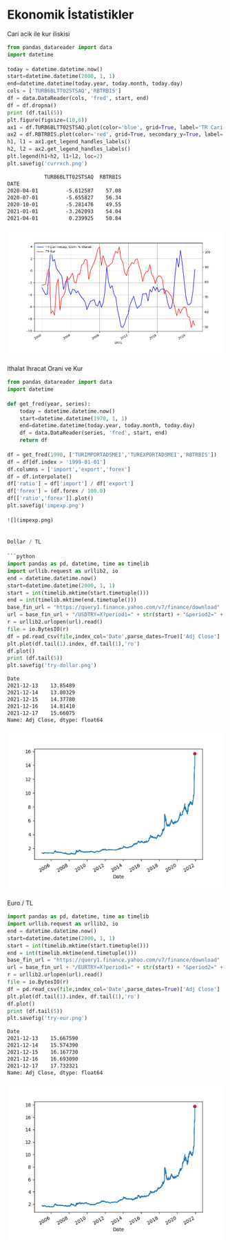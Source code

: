 # Ekonomik İstatistikler

Cari acik ile kur iliskisi

```python
from pandas_datareader import data
import datetime

today = datetime.datetime.now()
start=datetime.datetime(2000, 1, 1)
end=datetime.datetime(today.year, today.month, today.day)
cols = ['TURB6BLTT02STSAQ','RBTRBIS']
df = data.DataReader(cols, 'fred', start, end)
df = df.dropna()
print (df.tail(5))
plt.figure(figsize=(10,6))
ax1 = df.TURB6BLTT02STSAQ.plot(color='blue', grid=True, label='TR Cari Hesap, GSYH % Olarak')
ax2 = df.RBTRBIS.plot(color='red', grid=True, secondary_y=True, label='TR Kur')
h1, l1 = ax1.get_legend_handles_labels()
h2, l2 = ax2.get_legend_handles_labels()
plt.legend(h1+h2, l1+l2, loc=2)
plt.savefig('currxch.png')
```

```text
            TURB6BLTT02STSAQ  RBTRBIS
DATE                                 
2020-04-01         -5.612587    57.08
2020-07-01         -5.655827    56.34
2020-10-01         -5.281476    49.55
2021-01-01         -3.262093    54.04
2021-04-01          0.239925    50.84
```

![](currxch.png)

Ithalat Ihracat Orani ve Kur

```python
from pandas_datareader import data
import datetime

def get_fred(year, series):
    today = datetime.datetime.now()
    start=datetime.datetime(1970, 1, 1)
    end=datetime.datetime(today.year, today.month, today.day)
    df = data.DataReader(series, 'fred', start, end)
    return df

df = get_fred(1990, ['TURIMPORTADSMEI','TUREXPORTADSMEI','RBTRBIS'])
df = df[df.index > '1999-01-01']
df.columns = ['import','export','forex']
df = df.interpolate()
df['ratio'] = df['import'] / df['export']
df['forex'] = (df.forex / 100.0)
df[['ratio','forex']].plot()
plt.savefig('impexp.png')

![](impexp.png)


Dollar / TL

```python
import pandas as pd, datetime, time as timelib
import urllib.request as urllib2, io
end = datetime.datetime.now()
start=datetime.datetime(2000, 1, 1)
start = int(timelib.mktime(start.timetuple()))
end = int(timelib.mktime(end.timetuple()))
base_fin_url = "https://query1.finance.yahoo.com/v7/finance/download"
url = base_fin_url + "/USDTRY=X?period1=" + str(start) + "&period2=" + str(end) + "&interval=1d&events=history&includeAdjustedClose=true"
r = urllib2.urlopen(url).read()
file = io.BytesIO(r)
df = pd.read_csv(file,index_col='Date',parse_dates=True)['Adj Close']
plt.plot(df.tail(1).index, df.tail(1),'ro')
df.plot()
print (df.tail(5))
plt.savefig('try-dollar.png')
```

```text
Date
2021-12-13    13.85489
2021-12-14    13.80329
2021-12-15    14.37780
2021-12-16    14.81410
2021-12-17    15.66075
Name: Adj Close, dtype: float64
```

![](try-dollar.png)


Euro / TL

```python
import pandas as pd, datetime, time as timelib
import urllib.request as urllib2, io
end = datetime.datetime.now()
start=datetime.datetime(2000, 1, 1)
start = int(timelib.mktime(start.timetuple()))
end = int(timelib.mktime(end.timetuple()))
base_fin_url = "https://query1.finance.yahoo.com/v7/finance/download"
url = base_fin_url + "/EURTRY=X?period1=" + str(start) + "&period2=" + str(end) + "&interval=1d&events=history&includeAdjustedClose=true"
r = urllib2.urlopen(url).read()
file = io.BytesIO(r)
df = pd.read_csv(file,index_col='Date',parse_dates=True)['Adj Close']
plt.plot(df.tail(1).index, df.tail(1),'ro')
df.plot()
print (df.tail(5))
plt.savefig('try-eur.png')
```

```text
Date
2021-12-13    15.667590
2021-12-14    15.574390
2021-12-15    16.167730
2021-12-16    16.693090
2021-12-17    17.732321
Name: Adj Close, dtype: float64
```

![](try-eur.png)



